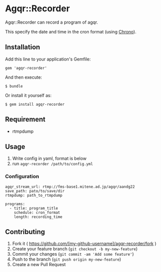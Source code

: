 # Agqr::Recorder
Agqr::Recorder can record a program of agqr.

This specify the date and time in the cron format (using [Chrono](https://github.com/r7kamura/chrono/)).

## Installation

Add this line to your application's Gemfile:

    gem 'agqr-recorder'

And then execute:

    $ bundle

Or install it yourself as:

    $ gem install agqr-recorder

## Requirement

* rtmpdump

## Usage

1. Write config in yaml, format is below
2. run `agqr-recorder /path/to/config.yml`

### Configuration
```
agqr_stream_url: rtmp://fms-base1.mitene.ad.jp/agqr/aandg22
save_path: pato/to/save/dir
rtmpdump: path_to_rtmpdump

programs:
  - title: program_title
    schedule: cron_format
    length: recording_time
```

## Contributing

1. Fork it ( https://github.com/[my-github-username]/agqr-recorder/fork )
2. Create your feature branch (`git checkout -b my-new-feature`)
3. Commit your changes (`git commit -am 'Add some feature'`)
4. Push to the branch (`git push origin my-new-feature`)
5. Create a new Pull Request

